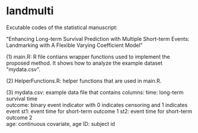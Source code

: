 # landmulti

Excutable codes of the statistical manuscript:

"Enhancing Long-term Survival Prediction with Multiple Short-term Events: Landmarking with A Flexible Varying Coefficient Model"

(1) main.R: R file contians wrapper functions used to implement the proposed method. It shows how to analyze the example dataset "mydata.csv".

(2) HelperFunctions.R: helper functions that are used in main.R.

(3) mydata.csv: example data file that contains columns:
                                        time: long-term survival time	
                                        outcome: binary event indicator with 0 indicates censoring and 1 indicates event
                                        st1: event time for short-term outcome 1
                                        st2: event time for short-term outcome 2	
                                        age: continuous covariate, age
                                        ID: subject id

